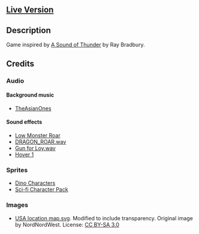 ## [Live Version](https://hpnrep6.github.io/Time_Safari_inc./)

## Description

Game inspired by [A Sound of Thunder](https://en.wikipedia.org/wiki/A_Sound_of_Thunder) by Ray Bradbury.

## Credits

### Audio

#### Background music
- [TheAsianOnes](https://www.youtube.com/channel/UCO6z1xQ-pnwOOjH2wzaQ8XA)

#### Sound effects
- [Low Monster Roar](https://freesound.org/people/Robson220pl/sounds/497056/)
- [DRAGON_ROAR.wav](https://freesound.org/people/JoelAudio/sounds/85568/)
- [Gun for Loy.wav](https://freesound.org/people/martian/sounds/182272/)
- [Hover 1](https://freesound.org/people/plasterbrain/sounds/237422/)

### Sprites

- [Dino Characters](https://arks.itch.io/dino-characters)
- [Sci-fi Character Pack](https://penusbmic.itch.io/sci-fi-character-pack-12)

### Images
- [USA location map.svg](https://en.wikipedia.org/wiki/File:USA_location_map.svg). Modified to include transparency. Original image by NordNordWest. License: [CC BY-SA 3.0](https://creativecommons.org/licenses/by-sa/3.0/deed.en)
